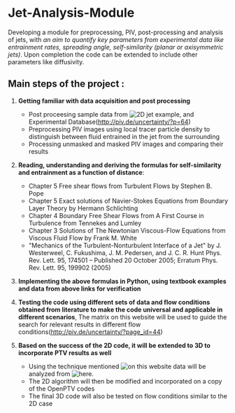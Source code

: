 # Jet-Analysis-Module
Developing a module for preprocessing, PIV, post-processing and analysis of jets, with *an aim to quantify key parameters from experimental data like entrainment rates, spreading angle, self-similarity (planar or axisymmetric jets)*. Upon completion the code can be extended to include other parameters like diffusivity.

## Main steps of the project :

1. __Getting familiar with data acquisition and post processing__  
    * Post proceesing sample data from ![2D jet example](https://github.com/alexlib/2D_jet_example), and Experimental Database(http://piv.de/uncertainty/?p=64)
    * Preprocessing PIV images using local tracer particle density to distinguish between fluid entrained in the jet from the surrounding
    * Processing unmasked and masked PIV images and comparing their results

2. __Reading, understanding and deriving the formulas for self-similarity and entrainment as a function of distance__:
    * Chapter 5 Free shear flows from Turbulent Flows by Stephen B. Pope
    * Chapter 5 Exact solutions of Navier-Stokes Equations from Boundary Layer Theory by Hermann Schlichting
    * Chapter 4 Boundary Free Shear Flows from A First Course in Turbulence from Tennekes and Lumley
    * Chapter 3 Solutions of The Newtonian Viscous-Flow Equations from Viscous Fluid Flow by Frank M. White
    * "Mechanics of the Turbulent-Nonturbulent Interface of a Jet" by J. Westerweel, C. Fukushima, J. M. Pedersen, and J. C. R. Hunt Phys. Rev. Lett. 95, 174501 – Published 20 October 2005; Erratum Phys. Rev. Lett. 95, 199902 (2005)
  
3. __Implementing the above formulas in Python, using textbook examples and data from above links for verification__

4. __Testing the code using different sets of data and flow conditions obtained from literature to make the code universal and applicable in different scenarios__, 
The matrix on this website will be used to guide the search for relevant results in different flow conditions(http://piv.de/uncertainty/?page_id=44)

5. __Based on the success of the 2D code, it will be extended to 3D to incorporate PTV results as well__
    * Using the technique mentioned ![on this website](https://ronshnapp.wordpress.com/2019/02/20/3d-ptv-demo-turbulent-jet/) data will be analyzed from ![here](https://figshare.com/articles/3D-PTV_Demo_-_Turbulent_Jet/7754834?file=14441249).
    * The 2D algorithm will then be modified and incorporated on a copy of the OpenPTV codes
    * The final 3D code will also be tested on flow conditions similar to the 2D case

